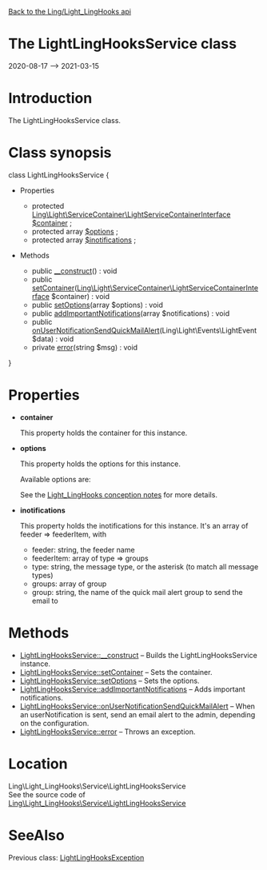 [Back to the Ling/Light_LingHooks api](https://github.com/lingtalfi/Light_LingHooks/blob/master/doc/api/Ling/Light_LingHooks.md)



The LightLingHooksService class
================
2020-08-17 --> 2021-03-15






Introduction
============

The LightLingHooksService class.



Class synopsis
==============


class <span class="pl-k">LightLingHooksService</span>  {

- Properties
    - protected [Ling\Light\ServiceContainer\LightServiceContainerInterface](https://github.com/lingtalfi/Light/blob/master/doc/api/Ling/Light/ServiceContainer/LightServiceContainerInterface.md) [$container](#property-container) ;
    - protected array [$options](#property-options) ;
    - protected array [$inotifications](#property-inotifications) ;

- Methods
    - public [__construct](https://github.com/lingtalfi/Light_LingHooks/blob/master/doc/api/Ling/Light_LingHooks/Service/LightLingHooksService/__construct.md)() : void
    - public [setContainer](https://github.com/lingtalfi/Light_LingHooks/blob/master/doc/api/Ling/Light_LingHooks/Service/LightLingHooksService/setContainer.md)([Ling\Light\ServiceContainer\LightServiceContainerInterface](https://github.com/lingtalfi/Light/blob/master/doc/api/Ling/Light/ServiceContainer/LightServiceContainerInterface.md) $container) : void
    - public [setOptions](https://github.com/lingtalfi/Light_LingHooks/blob/master/doc/api/Ling/Light_LingHooks/Service/LightLingHooksService/setOptions.md)(array $options) : void
    - public [addImportantNotifications](https://github.com/lingtalfi/Light_LingHooks/blob/master/doc/api/Ling/Light_LingHooks/Service/LightLingHooksService/addImportantNotifications.md)(array $notifications) : void
    - public [onUserNotificationSendQuickMailAlert](https://github.com/lingtalfi/Light_LingHooks/blob/master/doc/api/Ling/Light_LingHooks/Service/LightLingHooksService/onUserNotificationSendQuickMailAlert.md)(Ling\Light\Events\LightEvent $data) : void
    - private [error](https://github.com/lingtalfi/Light_LingHooks/blob/master/doc/api/Ling/Light_LingHooks/Service/LightLingHooksService/error.md)(string $msg) : void

}




Properties
=============

- <span id="property-container"><b>container</b></span>

    This property holds the container for this instance.
    
    

- <span id="property-options"><b>options</b></span>

    This property holds the options for this instance.
    
    Available options are:
    
    
    
    See the [Light_LingHooks conception notes](https://github.com/lingtalfi/Light_LingHooks/blob/master/doc/pages/conception-notes.md) for more details.
    
    

- <span id="property-inotifications"><b>inotifications</b></span>

    This property holds the inotifications for this instance.
    It's an array of feeder => feederItem,
    with
    - feeder: string, the feeder name
    - feederItem: array of type => groups
    - type: string, the message type, or the asterisk (to match all message types)
    - groups: array of group
    - group: string, the name of the quick mail alert group to send the email to
    
    



Methods
==============

- [LightLingHooksService::__construct](https://github.com/lingtalfi/Light_LingHooks/blob/master/doc/api/Ling/Light_LingHooks/Service/LightLingHooksService/__construct.md) &ndash; Builds the LightLingHooksService instance.
- [LightLingHooksService::setContainer](https://github.com/lingtalfi/Light_LingHooks/blob/master/doc/api/Ling/Light_LingHooks/Service/LightLingHooksService/setContainer.md) &ndash; Sets the container.
- [LightLingHooksService::setOptions](https://github.com/lingtalfi/Light_LingHooks/blob/master/doc/api/Ling/Light_LingHooks/Service/LightLingHooksService/setOptions.md) &ndash; Sets the options.
- [LightLingHooksService::addImportantNotifications](https://github.com/lingtalfi/Light_LingHooks/blob/master/doc/api/Ling/Light_LingHooks/Service/LightLingHooksService/addImportantNotifications.md) &ndash; Adds important notifications.
- [LightLingHooksService::onUserNotificationSendQuickMailAlert](https://github.com/lingtalfi/Light_LingHooks/blob/master/doc/api/Ling/Light_LingHooks/Service/LightLingHooksService/onUserNotificationSendQuickMailAlert.md) &ndash; When an userNotification is sent, send an email alert to the admin, depending on the configuration.
- [LightLingHooksService::error](https://github.com/lingtalfi/Light_LingHooks/blob/master/doc/api/Ling/Light_LingHooks/Service/LightLingHooksService/error.md) &ndash; Throws an exception.





Location
=============
Ling\Light_LingHooks\Service\LightLingHooksService<br>
See the source code of [Ling\Light_LingHooks\Service\LightLingHooksService](https://github.com/lingtalfi/Light_LingHooks/blob/master/Service/LightLingHooksService.php)



SeeAlso
==============
Previous class: [LightLingHooksException](https://github.com/lingtalfi/Light_LingHooks/blob/master/doc/api/Ling/Light_LingHooks/Exception/LightLingHooksException.md)<br>
